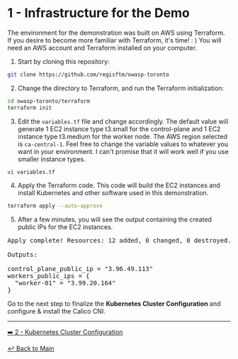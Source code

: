 # 1 - Infrastructure for the Demo

The environment for the demonstration was built on AWS using Terraform. If you desire to become more familiar with Terraform, it's time! : ) You will need an AWS account and Terraform installed on your computer.

1. Start by cloning this repository:

```bash
git clone https://github.com/regisftm/owasp-toronto
```

2. Change the directory to Terraform, and run the Terraform initialization:

```bash
cd owasp-toronto/terraform
terraform init
```

3. Edit the `variables.tf` file and change accordingly. The default value will generate 1 EC2 instance type t3.small for the control-plane and 1 EC2 instance type t3.medium for the worker node. The AWS region selected is `ca-central-1`. Feel free to change the variable values to whatever you want in your environment. I can't promise that it will work well if you use smaller instance types.

```bash
vi variables.tf
```

4. Apply the Terraform code. This code will build the EC2 instances and install Kubernetes and other software used in this demonstration.

```bash
terraform apply --auto-approve
```
5. After a few minutes, you will see the output containing the created public IPs for the EC2 instances. 

<pre>
Apply complete! Resources: 12 added, 0 changed, 0 destroyed.

Outputs:

control_plane_public_ip = "3.96.49.113"
workers_public_ips = {
  "worker-01" = "3.99.20.164"
}
</pre>

Go to the next step to finalize the **Kubernetes Cluster Configuration** and configure & install the Calico CNI.

---

[:arrow_right: 2 - Kubernetes Cluster Configuration](/demo/02-k8s-config.md) <br>

[:leftwards_arrow_with_hook: Back to Main](/README.md)  








